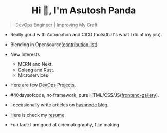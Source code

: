 <h1 align="center">Hi 👋, I'm Asutosh Panda</h1>


> DevOps Engineer | Improving My Craft 

- Really good with Automation and CICD tools(that's what I do at my job).
- Blending in Opensource([contribution list](./cbn-list.md)).
- New Interests 
  - MERN and Next. 
  - Golang and Rust.
  - Microservices
  
- Here are few [DevOps Projects]([devops-gallery](https://github.com/measutosh/devops-gallery)).
  
- #40daysofcode, no framework, pure HTML/CSS/JS([frontend-gallery](https://github.com/measutosh/frontend-gallery)).
- I occasionally write articles on [hashnode blog](https://measutosh.hashnode.dev).
- Here is check my [resume](https://drive.google.com/file/d/1hfvbZVpPZxKl8_h_EhRvTCWmUvPmDuVC/view?usp=sharing)
- Fun fact: I am good at cinematography, film making

